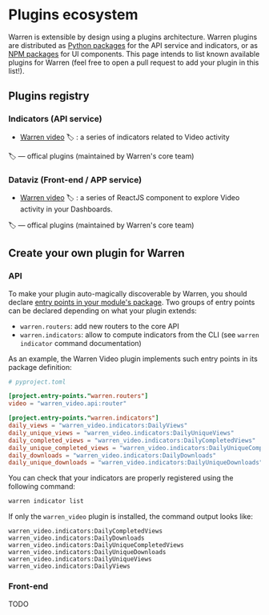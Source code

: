 # Plugins ecosystem

Warren is extensible by design using a plugins architecture. Warren plugins are
distributed as [Python packages](https://pypi.org/search/?q=warren) for the API
service and indicators, or as
[NPM packages](https://www.npmjs.com/search?q=%40openfun%2Fwarren) for UI
components. This page intends to list known available plugins for Warren (feel
free to open a pull request to add your plugin in this list!).

## Plugins registry

### Indicators (API service)

- [Warren video](https://github.com/openfun/warren/tree/main/src/api/plugins/video)
  :label: : a series of indicators related to Video activity

:label: ― offical plugins (maintained by Warren's core team)

### Dataviz (Front-end / APP service)

- [Warren video](https://github.com/openfun/warren/tree/main/src/frontend/packages/video)
  :label: : a series of ReactJS component to explore Video activity in your
  Dashboards.

:label: ― offical plugins (maintained by Warren's core team)

## Create your own plugin for Warren

### API

To make your plugin auto-magically discoverable by Warren, you should declare
[entry points in your module's package](https://setuptools.pypa.io/en/latest/userguide/entry_point.html).
Two groups of entry points can be declared depending on what your plugin
extends:

- `warren.routers`: add new routers to the core API
- `warren.indicators`: allow to compute indicators from the CLI (see
  `warren indicator` command documentation)

As an example, the Warren Video plugin implements such entry points in its
package definition:

```toml
# pyproject.toml

[project.entry-points."warren.routers"]
video = "warren_video.api:router"

[project.entry-points."warren.indicators"]
daily_views = "warren_video.indicators:DailyViews"
daily_unique_views = "warren_video.indicators:DailyUniqueViews"
daily_completed_views = "warren_video.indicators:DailyCompletedViews"
daily_unique_completed_views = "warren_video.indicators:DailyUniqueCompletedViews"
daily_downloads = "warren_video.indicators:DailyDownloads"
daily_unique_downloads = "warren_video.indicators:DailyUniqueDownloads"
```

You can check that your indicators are properly registered using the following
command:

```bash
warren indicator list
```

If only the `warren_video` plugin is installed, the command output looks like:

```
warren_video.indicators:DailyCompletedViews
warren_video.indicators:DailyDownloads
warren_video.indicators:DailyUniqueCompletedViews
warren_video.indicators:DailyUniqueDownloads
warren_video.indicators:DailyUniqueViews
warren_video.indicators:DailyViews
```

### Front-end

TODO
